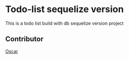 # Todo-list sequelize version

This is a todo list build with db sequelize version project

## Contributor

[Oscar](https://github.com/Subaruuuu)
